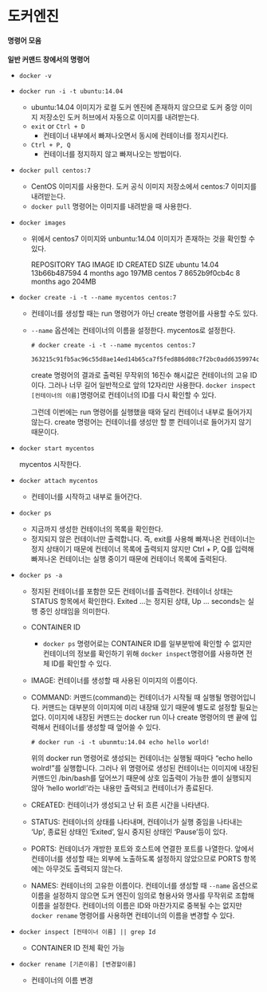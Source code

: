 # 도커엔진

#### 명령어 모음

**일반 커맨드 창에서의 명령어**

- `docker -v`

- `docker run -i -t ubuntu:14.04`

  - ubuntu:14.04 이미지가 로컬 도커 엔진에 존재하지 않으므로 도커 중앙 이미지 저장소인 도커 허브에서 자동으로 이미지를 내려받는다.
  - `exit` or `Ctrl + D`
    - 컨테이너 내부에서 빠져나오면서 동시에 컨테이너를 정지시킨다.
  - `Ctrl + P, Q`
    - 컨테이너를 정지하지 않고 빠져나오는 방법이다.

- `docker pull centos:7`

  - CentOS 이미지를 사용한다. 도커 공식 이미지 저장소에서 centos:7 이미지를 내려받는다.
  - `docker pull` 명령어는 이미지를 내려받을 때 사용한다.

- `docker images`

  - 위에서 centos7 이미지와 unbuntu:14.04 이미지가 존재하는 것을 확인할 수 있다.

    REPOSITORY   TAG         IMAGE ID              CREATED             SIZE
    ubuntu            14.04      13b66b487594     4 months ago    197MB
    centos              7             8652b9f0cb4c       8 months ago    204MB

- `docker create -i -t --name mycentos centos:7`

  - 컨테이너를 생성할 때는 run 명령어가 아닌 create 명령어를 사용할 수도 있다.

  - `--name` 옵션에는 컨테이너의 이름을 설정한다. mycentos로 설정한다.

    ```
    # docker create -i -t --name mycentos centos:7
    
    363215c91fb5ac96c55d8ae14ed14b65ca7f5fed886d08c7f2bc0add6359974c
    ```

    create 명령어의 결과로 출력된 무작위의 16진수 해시값은 컨테이너의 고유 ID이다. 그러나 너무 길어 일반적으로 앞의 12자리만 사용한다. `docker inspect [컨테이너의 이름]`명령어로 컨테이너의 ID를 다시 확인할 수 있다.

    그런데 이번에는 run 명령어를 실행했을 때와 달리 컨테이너 내부로 들어가지 않는다. create 명령어는 컨테이너를 생성만 할 뿐 컨테이너로 들어가지 않기 때문이다.

- `docker start mycentos`

  mycentos 시작한다.

- `docker attach mycentos`

  - 컨테이너를 시작하고 내부로 들어간다.

- `docker ps`

  - 지금까지 생성한 컨테이너의 목록을 확인한다.
  - 정지되지 않은 컨테이너만 출력합니다. 즉, exit를 사용해 빠져나온 컨테이너는 정지 상태이기 때문에 컨테이너 목록에 출력되지 않지만 Ctrl + P, Q를 입력해 빠져나온 컨테이너는 실행 중이기 때문에 컨테이너 목록에 출력된다.

- `docker ps -a`

  - 정지된 컨테이너를 포함한 모든 컨테이너를 출력한다. 컨테이너 상태는 STATUS 항목에서 확인한다. Exited …는 정지된 상태, Up … seconds는 실행 중인 상태임을 의미한다.

  - CONTAINER ID

    - `docker ps` 명령어로는 CONTAINER ID를 일부분밖에 확인할 수 없지만 컨테이너의 정보를 확인하기 위해 `docker inspect`명령어를 사용하면 전체 ID를 확인할 수 있다.

  - IMAGE: 컨테이너를 생성할 때 사용된 이미지의 이름이다.

  - COMMAND: 커맨드(command)는 컨테이너가 시작될 때 실행될 명령어입니다. 커맨드는 대부분의 이미지에 미리 내장돼 있기 때문에 별도로 설정할 필요는 없다.
    이미지에 내장된 커맨드는 docker run 이나 create 명령어의 맨 끝에 입력해서 컨테이너를 생성할 때 엎어쓸 수 있다.

    ```
    # docker run -i -t ubunmtu:14.04 echo hello world!
    ```

    위의 docker   run 명령어로 생성되는 컨테이너는 실행될 때마다 “echo hello wolrd!”를 실행합니다. 그러나 위 명령어로 생성된 컨테이너는 이미지에 내장된 커맨드인 /bin/bash를 덮어쓰기 때문에 상호 입출력이 가능한 셸이 실행되지 않아 ‘hello world!’라는 내용만 출력되고 컨테이너가 종료된다.

  - CREATED: 컨테이너가 생성되고 난 뒤 흐른 시간을 나타낸다.

  - STATUS: 컨테이너의 상태를 나타내며, 컨테이너가 실행 중임을 나타내는 ‘Up’, 종료된 상태인 ‘Exited’, 일시 중지된 상태인 ‘Pause’등이 있다.

  - PORTS: 컨테이너가 개방한 포트와 호스트에 연결한 포트를 나열한다. 앞에서 컨테이너를 생성할 때는 외부에 노출하도록 설정하지 않았으므로 PORTS 항목에는 아무것도 출력되지 않는다.

  - NAMES: 컨테이너의 고유한 이름이다. 컨테이너를 생성할 때 `--name` 옵션으로 이름을 설정하지 않으면 도커 엔진이 임의로 형용사와 명사를 무작위로 조합해 이름을 설정한다. 컨테이너의 이름은 ID와 마찬가지로 중복될 수는 없지만 `docker rename` 명령어를 사용하면 컨테이너의 이름을 변경할 수 있다.

- `docker inspect [컨테이너 이름] || grep Id`

  - CONTAINER ID 전체 확인 가능

- `docker rename [기존이름] [변경할이름]` 

  - 컨테이너의 이름 변경